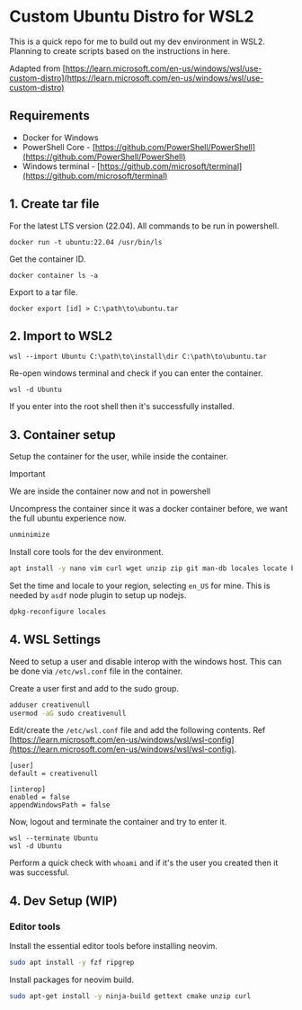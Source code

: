 # Custom Ubuntu Distro for WSL2

This is a quick repo for me to build out my dev environment in WSL2. Planning to create scripts based on the instructions in here.

Adapted from [https://learn.microsoft.com/en-us/windows/wsl/use-custom-distro](https://learn.microsoft.com/en-us/windows/wsl/use-custom-distro)

## Requirements

- Docker for Windows
- PowerShell Core - [https://github.com/PowerShell/PowerShell](https://github.com/PowerShell/PowerShell)
- Windows terminal - [https://github.com/microsoft/terminal](https://github.com/microsoft/terminal)

## 1. Create tar file

For the latest LTS version (22.04). All commands to be run in powershell.

```pwsh
docker run -t ubuntu:22.04 /usr/bin/ls
```

Get the container ID.

```pwsh
docker container ls -a
```

Export to a tar file.

```pwsh
docker export [id] > C:\path\to\ubuntu.tar
```

## 2. Import to WSL2

```pwsh
wsl --import Ubuntu C:\path\to\install\dir C:\path\to\ubuntu.tar
```

Re-open windows terminal and check if you can enter the container.

```pwsh
wsl -d Ubuntu
```

If you enter into the root shell then it's successfully installed.

## 3. Container setup

Setup the container for the user, while inside the container.

> [!IMPORTANT]
> We are inside the container now and not in powershell

Uncompress the container since it was a docker container before, we want the full ubuntu experience now.

```sh
unminimize
```

Install core tools for the dev environment.

```sh
apt install -y nano vim curl wget unzip zip git man-db locales locate build-essential autoconf sudo
```

Set the time and locale to your region, selecting `en_US` for mine. This is needed by `asdf` node plugin to setup up nodejs.

```sh
dpkg-reconfigure locales
```

## 4. WSL Settings

Need to setup a user and disable interop with the windows host. This can be done via `/etc/wsl.conf` file in the container.

Create a user first and add to the sudo group.

```sh
adduser creativenull
usermod -aG sudo creativenull
```

Edit/create the `/etc/wsl.conf` file and add the following contents. Ref [https://learn.microsoft.com/en-us/windows/wsl/wsl-config](https://learn.microsoft.com/en-us/windows/wsl/wsl-config).

```
[user]
default = creativenull

[interop]
enabled = false
appendWindowsPath = false
```

Now, logout and terminate the container and try to enter it.

```
wsl --terminate Ubuntu
wsl -d Ubuntu
```

Perform a quick check with `whoami` and if it's the user you created then it was successful.

## 4. Dev Setup (WIP)

### Editor tools

Install the essential editor tools before installing neovim.

```sh
sudo apt install -y fzf ripgrep
```

Install packages for neovim build.

```sh
sudo apt-get install -y ninja-build gettext cmake unzip curl
```
